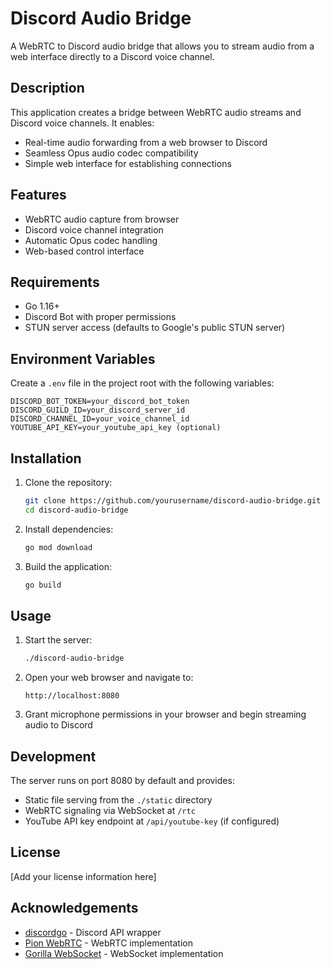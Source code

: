 # Discord Audio Bridge

A WebRTC to Discord audio bridge that allows you to stream audio from a web interface directly to a Discord voice channel.

## Description

This application creates a bridge between WebRTC audio streams and Discord voice channels. It enables:

- Real-time audio forwarding from a web browser to Discord
- Seamless Opus audio codec compatibility
- Simple web interface for establishing connections

## Features

- WebRTC audio capture from browser
- Discord voice channel integration
- Automatic Opus codec handling
- Web-based control interface

## Requirements

- Go 1.16+
- Discord Bot with proper permissions
- STUN server access (defaults to Google's public STUN server)

## Environment Variables

Create a `.env` file in the project root with the following variables:

```
DISCORD_BOT_TOKEN=your_discord_bot_token
DISCORD_GUILD_ID=your_discord_server_id
DISCORD_CHANNEL_ID=your_voice_channel_id
YOUTUBE_API_KEY=your_youtube_api_key (optional)
```

## Installation

1. Clone the repository:

   ```bash
   git clone https://github.com/yourusername/discord-audio-bridge.git
   cd discord-audio-bridge
   ```

2. Install dependencies:

   ```bash
   go mod download
   ```

3. Build the application:
   ```bash
   go build
   ```

## Usage

1. Start the server:

   ```bash
   ./discord-audio-bridge
   ```

2. Open your web browser and navigate to:

   ```
   http://localhost:8080
   ```

3. Grant microphone permissions in your browser and begin streaming audio to Discord

## Development

The server runs on port 8080 by default and provides:

- Static file serving from the `./static` directory
- WebRTC signaling via WebSocket at `/rtc`
- YouTube API key endpoint at `/api/youtube-key` (if configured)

## License

[Add your license information here]

## Acknowledgements

- [discordgo](https://github.com/bwmarrin/discordgo) - Discord API wrapper
- [Pion WebRTC](https://github.com/pion/webrtc) - WebRTC implementation
- [Gorilla WebSocket](https://github.com/gorilla/websocket) - WebSocket implementation
